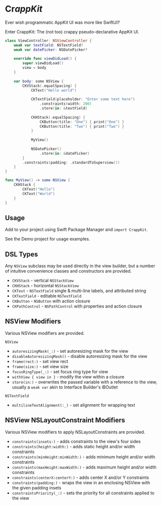 # Cr*appKit*

Ever wish programmatic AppKit UI was more like SwiftUI?

Enter CrappKit: The (not too) crappy pseudo-declarative AppKit UI.

```swift
class ViewController: NSViewController {
    weak var textField: NSTextField?
    weak var datePicker: NSDatePicker?
    
    override func viewDidLoad() {
        super.viewDidLoad()
        view = body
    }
    
    var body: some NSView {
        CKVStack(.equalSpacing) {
            CKText("Hello world")
            
            CKTextField(placeholder: "Enter some text here")
                .constraints(width: 200)
                .store(in: &textField)
            
            CKHStack(.equalSpacing) {
                CKButton(title: "One") { print("One") }
                CKButton(title: "Two") { print("Two") }
            }
            
            MyView()
            
            NSDatePicker()
                .store(in: &datePicker)
        }
        .constraints(padding: .standardToSuperview())
    }
}

func MyView() -> some NSView {
    CKHStack {
        CKText("Hello")
        CKText("World")
    }
}
```

## Usage

Add to your project using Swift Package Manager and `import CrappKit`.

See the Demo project for usage examples.

## DSL Types

Any `NSView` subclass may be used directly in the view builder, but a number of intuitive convenience classes and constructors are provided.

- `CKVStack` - vertical `NSStackView`
- `CKHStack` - horizontal `NSStackView` 
- `CKText` - `NSTextField` single & multi-line labels, and attributed string
- `CKTextField` - editable `NSTextField`
- `CKButton` - `NSButton` with action closure
- `CKPathControl` - `NSPathControl` with properties and action closure

## NSView Modifiers

Various NSView modifiers are provided.

`NSView`
- `autoresizingMask(_:)` - set autoresizing mask for the view
- `disableAutoresizingMask()` - disable autoresizing mask for the view
- `frame(rect:)` - set view rect
- `frame(size:)` - set view size
- `focusRingType(_:)` - set focus ring type for view
- `withView { view in }` - modify the view within a closure
- `store(in:)` - overwrites the passed variable with a reference to the view, usually a `weak var` akin to Interface Builder's IBOutlet

`NSTextField`
- `multilineTextAlignment(:_)` - set alignment for wrapping text

## NSView NSLayoutConstraint Modifiers

Various NSView modifiers to apply NSLayoutConstraints are provided.

- `constraints(insets:)` - adds constraints to the view's four sides
- `constraints(height:width:)` - adds static height and/or width constraints
- `constraints(minHeight:minWidth:)` - adds minimum height and/or width constraints
- `constraints(maxHeight:maxWidth:)` - adds maximum height and/or width constraints
- `constraints(centerX:centerY:)` - adds center X and/or Y constraints
- `constraints(padding:)` - wraps the view in an enclosing NSView with the given padding insets
- `constraintsPriority(_:)` - sets the priority for all constraints applied to the view
